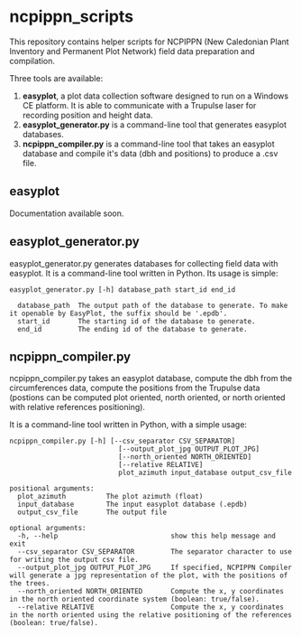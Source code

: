 # ncpippn_scripts #

This repository contains helper scripts for NCPIPPN (New Caledonian Plant Inventory and Permanent Plot Network) field data preparation and compilation.

Three tools are available:
  
1. **easyplot**, a plot data collection software designed to run on a Windows CE platform. It is able to communicate with a Trupulse laser for recording position and height data. 
2. **easyplot_generator.py** is a command-line tool that generates easyplot databases.
3. **ncpippn_compiler.py** is a command-line tool that takes an easyplot database and compile it's data (dbh and positions) to produce a .csv file.


## easyplot ##

Documentation available soon.

## easyplot_generator.py ##

easyplot_generator.py generates databases for collecting field data with easyplot. It is a command-line tool written in Python. Its usage is simple:

```
easyplot_generator.py [-h] database_path start_id end_id

  database_path  The output path of the database to generate. To make it openable by EasyPlot, the suffix should be '.epdb'.      
  start_id       The starting id of the database to generate.
  end_id         The ending id of the database to generate.
```


## ncpippn_compiler.py ##

ncpippn_compiler.py takes an easyplot database, compute the dbh from the circumferences data, compute the positions from the Trupulse data (postions can be computed plot oriented, north oriented, or north oriented with relative references positioning).

It is a command-line tool written in Python, with a simple usage:

```
ncpippn_compiler.py [-h] [--csv_separator CSV_SEPARATOR]
                           [--output_plot_jpg OUTPUT_PLOT_JPG]
                           [--north_oriented NORTH_ORIENTED]
                           [--relative RELATIVE]
                           plot_azimuth input_database output_csv_file

positional arguments:
  plot_azimuth          The plot azimuth (float)
  input_database        The input easyplot database (.epdb)
  output_csv_file       The output file

optional arguments:
  -h, --help                            show this help message and exit
  --csv_separator CSV_SEPARATOR         The separator character to use for writing the output csv file.
  --output_plot_jpg OUTPUT_PLOT_JPG     If specified, NCPIPPN Compiler will generate a jpg representation of the plot, with the positions of the trees.
  --north_oriented NORTH_ORIENTED       Compute the x, y coordinates in the north oriented coordinate system (boolean: true/false).
  --relative RELATIVE                   Compute the x, y coordinates in the north oriented using the relative positioning of the references (boolean: true/false).
```
